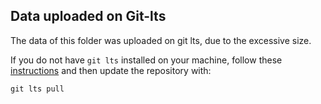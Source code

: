 ## Data uploaded on Git-lts

The data of this folder was uploaded on git lts, due to the excessive size.

If you do not have `git lts` installed on your machine, follow these [instructions](https://git-lfs.github.com/) and then update the repository with:
```
git lts pull
```
